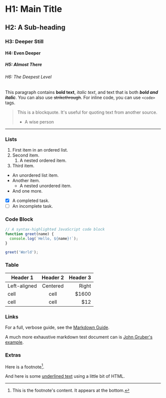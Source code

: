 # H1: Main Title

## H2: A Sub-heading

### H3: Deeper Still

#### H4: Even Deeper

##### H5: Almost There

###### H6: The Deepest Level

This paragraph contains **bold text**, *italic text*, and text that is both ***bold and italic***. You can also use ~~strikethrough~~. For inline code, you can use `<code>` tags.

> This is a blockquote. It's useful for quoting text from another source.
>
> - A wise person
>

---

### Lists

1. First item in an ordered list.
2. Second item.
    1. A nested ordered item.
3. Third item.

- An unordered list item.
- Another item.
  - A nested unordered item.
- And one more.

- [x] A completed task.
- [ ] An incomplete task.

### Code Block

```javascript
// A syntax-highlighted JavaScript code block
function greet(name) {
  console.log(`Hello, ${name}!`);
}

greet('World');
```

### Table

| Header 1      | Header 2      | Header 3 |
|---------------|:-------------:|---------:|
| Left-aligned  | Centered      | Right    |
| cell          | cell          | $1600    |
| cell          | cell          | $12      |

### Links

For a full, verbose guide, see the [Markdown Guide](https://www.markdownguide.org/basic-syntax/).

A much more exhaustive markdown test document can is [John Gruber's example](https://roneo.org/markdown/).

### Extras

Here is a footnote[^1].

And here is some <ins>underlined text</ins> using a little bit of HTML.

[^1]: This is the footnote's content. It appears at the bottom.
